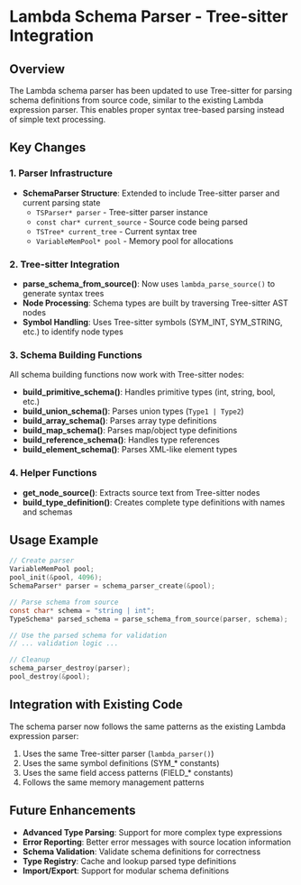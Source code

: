 # Lambda Schema Parser - Tree-sitter Integration

## Overview

The Lambda schema parser has been updated to use Tree-sitter for parsing schema definitions from source code, similar to the existing Lambda expression parser. This enables proper syntax tree-based parsing instead of simple text processing.

## Key Changes

### 1. Parser Infrastructure

- **SchemaParser Structure**: Extended to include Tree-sitter parser and current parsing state
  - `TSParser* parser` - Tree-sitter parser instance  
  - `const char* current_source` - Source code being parsed
  - `TSTree* current_tree` - Current syntax tree
  - `VariableMemPool* pool` - Memory pool for allocations

### 2. Tree-sitter Integration

- **parse_schema_from_source()**: Now uses `lambda_parse_source()` to generate syntax trees
- **Node Processing**: Schema types are built by traversing Tree-sitter AST nodes
- **Symbol Handling**: Uses Tree-sitter symbols (SYM_INT, SYM_STRING, etc.) to identify node types

### 3. Schema Building Functions

All schema building functions now work with Tree-sitter nodes:

- **build_primitive_schema()**: Handles primitive types (int, string, bool, etc.)
- **build_union_schema()**: Parses union types (`Type1 | Type2`)
- **build_array_schema()**: Parses array type definitions
- **build_map_schema()**: Parses map/object type definitions
- **build_reference_schema()**: Handles type references
- **build_element_schema()**: Parses XML-like element types

### 4. Helper Functions

- **get_node_source()**: Extracts source text from Tree-sitter nodes
- **build_type_definition()**: Creates complete type definitions with names and schemas

## Usage Example

```c
// Create parser
VariableMemPool pool;
pool_init(&pool, 4096);
SchemaParser* parser = schema_parser_create(&pool);

// Parse schema from source
const char* schema = "string | int";
TypeSchema* parsed_schema = parse_schema_from_source(parser, schema);

// Use the parsed schema for validation
// ... validation logic ...

// Cleanup
schema_parser_destroy(parser);
pool_destroy(&pool);
```

## Integration with Existing Code

The schema parser now follows the same patterns as the existing Lambda expression parser:

1. Uses the same Tree-sitter parser (`lambda_parser()`)
2. Uses the same symbol definitions (SYM_* constants)
3. Uses the same field access patterns (FIELD_* constants)
4. Follows the same memory management patterns

## Future Enhancements

- **Advanced Type Parsing**: Support for more complex type expressions
- **Error Reporting**: Better error messages with source location information
- **Schema Validation**: Validate schema definitions for correctness
- **Type Registry**: Cache and lookup parsed type definitions
- **Import/Export**: Support for modular schema definitions

